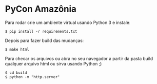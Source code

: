 # PyCon Amazônia

Para rodar crie um ambiente virtual usando Python 3 e instale:

```
$ pip install -r requirements.txt
```

Depois para fazer build das mudanças:

```
$ make html
```

Para checar os arquivos ou abra no seu navegador a partir da pasta build qualquer arquivo html ou sirva usando Python ;)

```
$ cd build
$ python -m "http.server"
```
